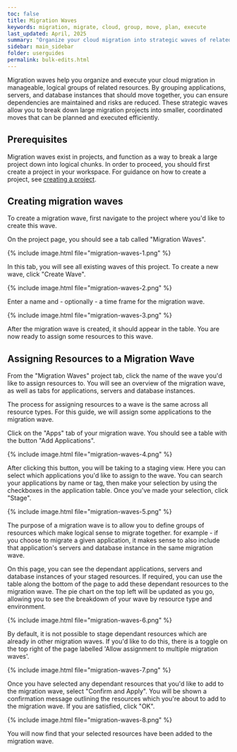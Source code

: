 ```yaml
---
toc: false
title: Migration Waves
keywords: migration, migrate, cloud, group, move, plan, execute
last_updated: April, 2025
summary: "Organize your cloud migration into strategic waves of related resources for phased deployment"
sidebar: main_sidebar
folder: userguides
permalink: bulk-edits.html
---
```


Migration waves help you organize and execute your cloud migration in manageable, logical groups of related resources. By grouping applications, servers, and database instances that should move together, you can ensure dependencies are maintained and risks are reduced. These strategic waves allow you to break down large migration projects into smaller, coordinated moves that can be planned and executed efficiently.

## Prerequisites

Migration waves exist in projects, and function as a way to break a large project down into logical chunks. In order to proceed, you should first create a project in your workspace. For guidance on how to create a project, see [creating a project](assessment-projects.html#creating-a-project).

## Creating migration waves

To create a migration wave, first navigate to the project where you'd like to create this wave. 

On the project page, you should see a tab called "Migration Waves".

{% include image.html file="migration-waves-1.png" %}
</br>

In this tab, you will see all existing waves of this project. To create a new wave, click "Create Wave". 

{% include image.html file="migration-waves-2.png" %}
</br>

Enter a name and - optionally - a time frame for the migration wave. 

{% include image.html file="migration-waves-3.png" %}
</br>

After the migration wave is created, it should appear in the table. You are now ready to assign some resources to this wave.

## Assigning Resources to a Migration Wave

From the "Migration Waves" project tab, click the name of the wave you'd like to assign resources to. You will see an overview of the migration wave, as well as tabs for applications, servers and database instances.

The process for assigning resources to a wave is the same across all resource types. For this guide, we will assign some applications to the migration wave.

Click on the "Apps" tab of your migration wave. You should see a table with the button "Add Applications".

{% include image.html file="migration-waves-4.png" %}
</br>

After clicking this button, you will be taking to a staging view. Here you can select which applications you'd like to assign to the wave. You can search your applications by name or tag, then make your selection by using the checkboxes in the application table. Once you've made your selection, click "Stage".

{% include image.html file="migration-waves-5.png" %}
</br>

The purpose of a migration wave is to allow you to define groups of resources which make logical sense to migrate together. for example - if you choose to migrate a given application, it makes sense to also include that application's servers and database instance in the same migration wave.

On this page, you can see the dependant applications, servers and database instances of your staged resources. If required, you can use the table along the bottom of the page to add these dependant resources to the migration wave. The pie chart on the top left will be updated as you go, allowing you to see the breakdown of your wave by resource type and environment.

{% include image.html file="migration-waves-6.png" %}
</br>

By default, it is not possible to stage dependant resources which are already in other migration waves. If you'd like to do this, there is a toggle on the top right of the page labelled 'Allow assignment to multiple migration waves'. 

{% include image.html file="migration-waves-7.png" %}
</br>

Once you have selected any dependant resources that you'd like to add to the migration wave, select "Confirm and Apply". You will be shown a confirmation message outlining the resources which you're about to add to the migration wave. If you are satisfied, click "OK". 

{% include image.html file="migration-waves-8.png" %}
</br>

You will now find that your selected resources have been added to the migration wave.